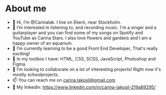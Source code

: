 # About me
- 👋 Hi, I’m @Carinalak. I live on Ekerö, near Stockholm.
- 👀 I’m interested in listening to, and recording music. I'm a singer and a guitarplayer and you can find some of my songs on Spotify and YouTube as Carina Stars. I also love flowers and gardens and I am a happy owner of an aquarium.
- 🌱 I’m currently learning to be a good Front End Developer, That's really exciting!
- 🔧 In my toolbox I have: HTML, CSS, SCSS, JavaScript, Photoshop and Figma.
- 💞️ I’m looking to collaborate on a lot of interesting projects! Right now it's mostly schoolprojects. 
- 📫 You can reach me on carina.lakosil@gmail.com
- 🔌 My linkedIn: https://www.linkedin.com/in/carina-lakosil-219a89295/

<!---
Carinalak/Carinalak is a ✨ special ✨ repository because its `README.md` (this file) appears on your GitHub profile.
You can click the Preview link to take a look at your changes.
--->
